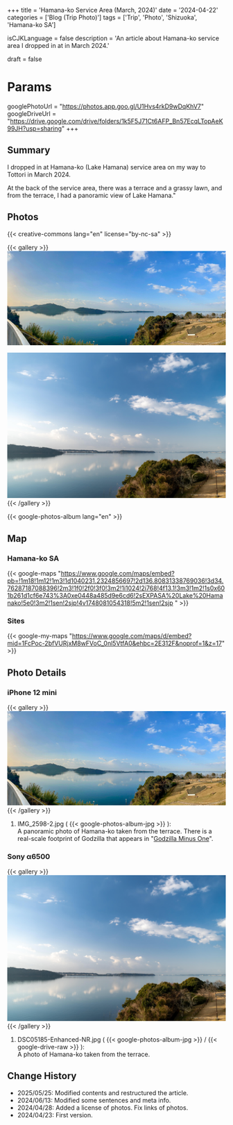 +++
title = 'Hamana-ko Service Area (March, 2024)'
date = '2024-04-22'
categories = ['Blog (Trip Photo)']
tags = ['Trip', 'Photo', 'Shizuoka', 'Hamana-ko SA']

isCJKLanguage = false
description = 'An article about Hamana-ko service area I dropped in at in March 2024.'

draft = false

# Params
googlePhotoUrl = "https://photos.app.goo.gl/U1Hvs4rkD9wDqKhV7"
googleDriveUrl = "https://drive.google.com/drive/folders/1k5F5J71Ct6AFP_Bn57EcqLTopAeK99JH?usp=sharing"
+++


## Summary

I dropped in at Hamana-ko (Lake Hamana) service area on my way to Tottori in
March 2024.

At the back of the service area, there was a terrace and a grassy lawn, and
from the terrace, I had a panoramic view of Lake Hamana."


## Photos

{{< creative-commons lang="en" license="by-nc-sa" >}}

{{< gallery >}}
  <img src="IMG_2598-2.jpg" alt="IMG_2598-2.jpg" class="grid-w60" />

  <img src="DSC05185-Enhanced-NR.jpg" alt="DSC05185-Enhanced-NR.jpg" class="grid-w40" />
{{< /gallery >}}

{{< google-photos-album lang="en" >}}


## Map

### Hamana-ko SA

{{< google-maps "https://www.google.com/maps/embed?pb=!1m18!1m12!1m3!1d1040231.2324856697!2d136.80831338769036!3d34.76287187088396!2m3!1f0!2f0!3f0!3m2!1i1024!2i768!4f13.1!3m3!1m2!1s0x601b261d1cf6e743%3A0xe0448a485d9e6cd6!2sEXPASA%20Lake%20Hamanako!5e0!3m2!1sen!2sjp!4v1748081054318!5m2!1sen!2sjp " >}}


### Sites

{{< google-my-maps "https://www.google.com/maps/d/embed?mid=1FcPoc-2bfVURjxM8wFVoC_0nl5VtfA0&ehbc=2E312F&noprof=1&z=17" >}}


## Photo Details

### iPhone 12 mini

{{< gallery >}}
  <img src="IMG_2598-2.jpg" alt="IMG_2598-2.jpg" class="grid-w60" />
{{< /gallery >}}

1. IMG\_2598-2.jpg ( {{< google-photos-album-jpg >}} ):  
    A panoramic photo of Hamana-ko taken from the terrace. There is a
    real-scale footprint of Godzilla that appears in
    "[Godzilla Minus One](https://en.wikipedia.org/wiki/Godzilla_Minus_One)".


### Sony α6500

{{< gallery >}}
  <img src="DSC05185-Enhanced-NR.jpg" alt="DSC05185-Enhanced-NR.jpg" class="grid-w40" />
{{< /gallery >}}

1. DSC05185-Enhanced-NR.jpg ( {{< google-photos-album-jpg >}} / {{< google-drive-raw >}} ):  
    A photo of Hamana-ko taken from the terrace.


## Change History

- 2025/05/25: Modified contents and restructured the article.
- 2024/06/13: Modified some sentences and meta info.
- 2024/04/28: Added a license of photos. Fix links of photos.
- 2024/04/23: First version.

